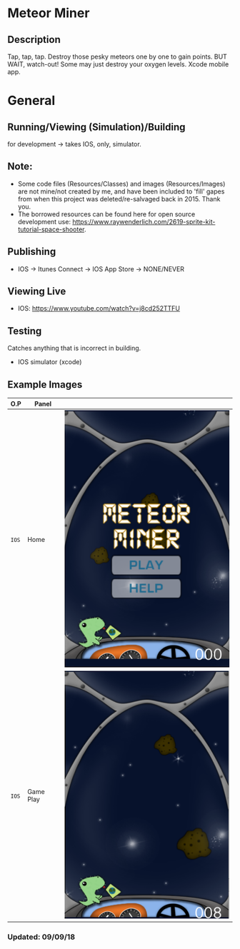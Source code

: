 # Meteor Miner
## Description
Tap, tap, tap. Destroy those pesky meteors one by one to gain points. BUT WAIT, watch-out! Some may just destroy your oxygen levels. Xcode mobile app.

# General
## Running/Viewing (Simulation)/Building
for development -> takes IOS, only, simulator.

## Note:
- Some code files (Resources/Classes) and images (Resources/Images) are not mine/not created by me, and have been included to 'fill' gapes from when this project was deleted/re-salvaged back in 2015. Thank you.
- The borrowed resources can be found here for open source development use: https://www.raywenderlich.com/2619-sprite-kit-tutorial-space-shooter.

## Publishing
- IOS -> Itunes Connect -> IOS App Store -> NONE/NEVER

## Viewing Live
- IOS: https://www.youtube.com/watch?v=j8cd252TTFU

## Testing
Catches anything that is incorrect in building.
- IOS simulator (xcode)

## Example Images
| O.P | Panel | |
| --- | --- | --- |
| `IOS` | Home | ![MeteorMiner-preview-page](public/images/preview_images/MeteorMiner-preview.png) |
| `IOS` | Game Play | ![MeteorMiner-game-page](public/images/preview_images/MeteorMiner-game-preview.png) |

### Updated: 09/09/18

